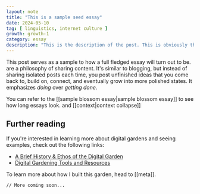 ```yaml
---
layout: note
title: "This is a sample seed essay"
date: 2024-05-10
tag: [ linguistics, internet culture ]
growth: growth-1
category: essay
description: "This is the description of the post. This is obviously the description of the post"
---
```


<span class="newthought">This</span> post serves as a sample to how a full fledged essay will turn out to be. are a philosophy of sharing content. It's similar to blogging, but instead of sharing isolated posts each time, you post unfinished ideas that you come back to, build on, connect, and eventually grow into more polished states. It emphasizes *doing* over *getting done*.

You can refer to the [[sample blossom essay|sample blossom essay]] to see how long essays look. and [[context|context collapse]]

## Further reading

If you're interested in learning more about digital gardens and seeing examples, check out the following links:

- [A Brief History & Ethos of the Digital Garden](https://maggieappleton.com/garden-history)
- [Digital Gardening Tools and Resources](https://github.com/MaggieAppleton/digital-gardeners)

To learn more about how I built this garden, head to [[meta]].

```// More coming soon...```